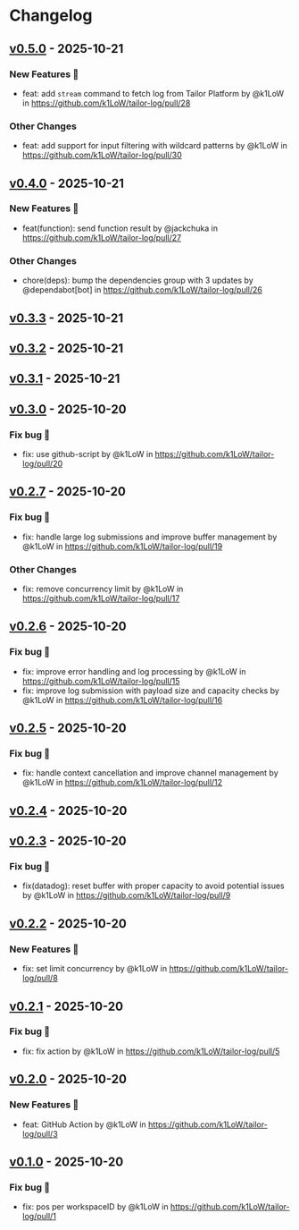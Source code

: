 # Changelog

## [v0.5.0](https://github.com/k1LoW/tailor-log/compare/v0.4.0...v0.5.0) - 2025-10-21
### New Features 🎉
- feat: add `stream` command to fetch log from Tailor Platform by @k1LoW in https://github.com/k1LoW/tailor-log/pull/28
### Other Changes
- feat: add support for input filtering with wildcard patterns by @k1LoW in https://github.com/k1LoW/tailor-log/pull/30

## [v0.4.0](https://github.com/k1LoW/tailor-log/compare/v0.3.3...v0.4.0) - 2025-10-21
### New Features 🎉
- feat(function): send function result by @jackchuka in https://github.com/k1LoW/tailor-log/pull/27
### Other Changes
- chore(deps): bump the dependencies group with 3 updates by @dependabot[bot] in https://github.com/k1LoW/tailor-log/pull/26

## [v0.3.3](https://github.com/k1LoW/tailor-log/compare/v0.3.2...v0.3.3) - 2025-10-21

## [v0.3.2](https://github.com/k1LoW/tailor-log/compare/v0.3.1...v0.3.2) - 2025-10-21

## [v0.3.1](https://github.com/k1LoW/tailor-log/compare/v0.3.0...v0.3.1) - 2025-10-21

## [v0.3.0](https://github.com/k1LoW/tailor-log/compare/v0.2.7...v0.3.0) - 2025-10-20
### Fix bug 🐛
- fix: use github-script by @k1LoW in https://github.com/k1LoW/tailor-log/pull/20

## [v0.2.7](https://github.com/k1LoW/tailor-log/compare/v0.2.6...v0.2.7) - 2025-10-20
### Fix bug 🐛
- fix: handle large log submissions and improve buffer management by @k1LoW in https://github.com/k1LoW/tailor-log/pull/19
### Other Changes
- fix: remove concurrency limit by @k1LoW in https://github.com/k1LoW/tailor-log/pull/17

## [v0.2.6](https://github.com/k1LoW/tailor-log/compare/v0.2.5...v0.2.6) - 2025-10-20
### Fix bug 🐛
- fix: improve error handling and log processing by @k1LoW in https://github.com/k1LoW/tailor-log/pull/15
- fix: improve log submission with payload size and capacity checks by @k1LoW in https://github.com/k1LoW/tailor-log/pull/16

## [v0.2.5](https://github.com/k1LoW/tailor-log/compare/v0.2.4...v0.2.5) - 2025-10-20
### Fix bug 🐛
- fix: handle context cancellation and improve channel management by @k1LoW in https://github.com/k1LoW/tailor-log/pull/12

## [v0.2.4](https://github.com/k1LoW/tailor-log/compare/v0.2.3...v0.2.4) - 2025-10-20

## [v0.2.3](https://github.com/k1LoW/tailor-log/compare/v0.2.2...v0.2.3) - 2025-10-20
### Fix bug 🐛
- fix(datadog): reset buffer with proper capacity to avoid potential issues by @k1LoW in https://github.com/k1LoW/tailor-log/pull/9

## [v0.2.2](https://github.com/k1LoW/tailor-log/compare/v0.2.1...v0.2.2) - 2025-10-20
### New Features 🎉
- fix: set limit concurrency by @k1LoW in https://github.com/k1LoW/tailor-log/pull/8

## [v0.2.1](https://github.com/k1LoW/tailor-log/compare/v0.2.0...v0.2.1) - 2025-10-20
### Fix bug 🐛
- fix: fix action by @k1LoW in https://github.com/k1LoW/tailor-log/pull/5

## [v0.2.0](https://github.com/k1LoW/tailor-log/compare/v0.1.0...v0.2.0) - 2025-10-20
### New Features 🎉
- feat: GitHub Action by @k1LoW in https://github.com/k1LoW/tailor-log/pull/3

## [v0.1.0](https://github.com/k1LoW/tailor-log/commits/v0.1.0) - 2025-10-20
### Fix bug 🐛
- fix: pos per workspaceID by @k1LoW in https://github.com/k1LoW/tailor-log/pull/1
